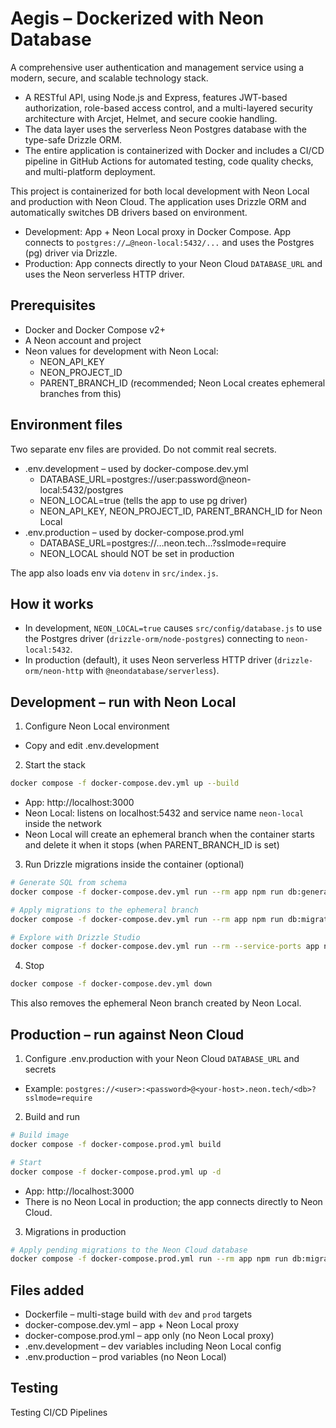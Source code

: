 # Aegis – Dockerized with Neon Database

A comprehensive user authentication and management service using a modern, secure, and scalable technology stack. 

- A RESTful API, using Node.js and Express, features JWT-based authorization, role-based access control, and a multi-layered security architecture with Arcjet, Helmet, and secure cookie handling.
- The data layer uses the serverless Neon Postgres database with the type-safe Drizzle ORM.
- The entire application is containerized with Docker and includes a CI/CD pipeline in GitHub Actions for automated testing, code quality checks, and multi-platform deployment.

This project is containerized for both local development with Neon Local and production with Neon Cloud. The application uses Drizzle ORM and automatically switches DB drivers based on environment.

- Development: App + Neon Local proxy in Docker Compose. App connects to `postgres://…@neon-local:5432/...` and uses the Postgres (pg) driver via Drizzle.
- Production: App connects directly to your Neon Cloud `DATABASE_URL` and uses the Neon serverless HTTP driver.

## Prerequisites

- Docker and Docker Compose v2+
- A Neon account and project
- Neon values for development with Neon Local:
  - NEON_API_KEY
  - NEON_PROJECT_ID
  - PARENT_BRANCH_ID (recommended; Neon Local creates ephemeral branches from this)

## Environment files

Two separate env files are provided. Do not commit real secrets.

- .env.development – used by docker-compose.dev.yml
  - DATABASE_URL=postgres://user:password@neon-local:5432/postgres
  - NEON_LOCAL=true (tells the app to use pg driver)
  - NEON_API_KEY, NEON_PROJECT_ID, PARENT_BRANCH_ID for Neon Local
- .env.production – used by docker-compose.prod.yml
  - DATABASE_URL=postgres://…neon.tech…?sslmode=require
  - NEON_LOCAL should NOT be set in production

The app also loads env via `dotenv` in `src/index.js`.

## How it works

- In development, `NEON_LOCAL=true` causes `src/config/database.js` to use the Postgres driver (`drizzle-orm/node-postgres`) connecting to `neon-local:5432`.
- In production (default), it uses Neon serverless HTTP driver (`drizzle-orm/neon-http` with `@neondatabase/serverless`).

## Development – run with Neon Local

1. Configure Neon Local environment

- Copy and edit .env.development

2. Start the stack

```sh
docker compose -f docker-compose.dev.yml up --build
```

- App: http://localhost:3000
- Neon Local: listens on localhost:5432 and service name `neon-local` inside the network
- Neon Local will create an ephemeral branch when the container starts and delete it when it stops (when PARENT_BRANCH_ID is set)

3. Run Drizzle migrations inside the container (optional)

```sh
# Generate SQL from schema
docker compose -f docker-compose.dev.yml run --rm app npm run db:generate

# Apply migrations to the ephemeral branch
docker compose -f docker-compose.dev.yml run --rm app npm run db:migrate

# Explore with Drizzle Studio
docker compose -f docker-compose.dev.yml run --rm --service-ports app npm run db:studio
```

4. Stop

```sh
docker compose -f docker-compose.dev.yml down
```

This also removes the ephemeral Neon branch created by Neon Local.

## Production – run against Neon Cloud

1. Configure .env.production with your Neon Cloud `DATABASE_URL` and secrets

- Example: `postgres://<user>:<password>@<your-host>.neon.tech/<db>?sslmode=require`

2. Build and run

```sh
# Build image
docker compose -f docker-compose.prod.yml build

# Start
docker compose -f docker-compose.prod.yml up -d
```

- App: http://localhost:3000
- There is no Neon Local in production; the app connects directly to Neon Cloud.

3. Migrations in production

```sh
# Apply pending migrations to the Neon Cloud database
docker compose -f docker-compose.prod.yml run --rm app npm run db:migrate
```

## Files added

- Dockerfile – multi-stage build with `dev` and `prod` targets
- docker-compose.dev.yml – app + Neon Local proxy
- docker-compose.prod.yml – app only (no Neon Local proxy)
- .env.development – dev variables including Neon Local config
- .env.production – prod variables (no Neon Local)

## Testing
Testing CI/CD Pipelines
